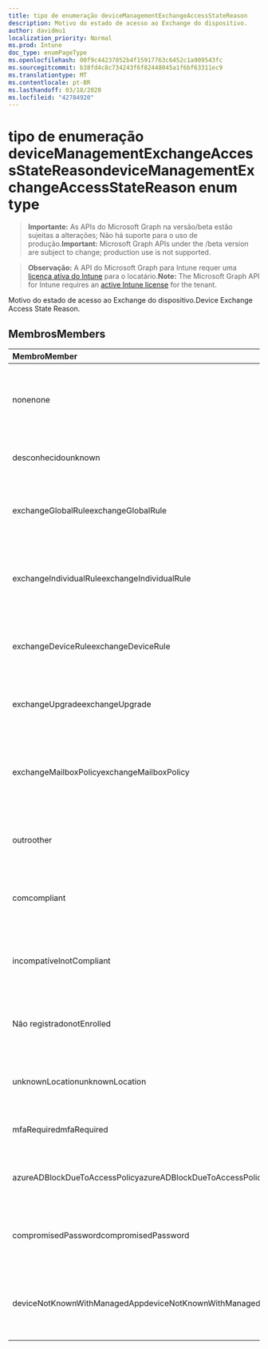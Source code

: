 ```yaml
---
title: tipo de enumeração deviceManagementExchangeAccessStateReason
description: Motivo do estado de acesso ao Exchange do dispositivo.
author: davidmu1
localization_priority: Normal
ms.prod: Intune
doc_type: enumPageType
ms.openlocfilehash: 00f9c44237052b4f15917763c6452c1a909543fc
ms.sourcegitcommit: b38fd4c8c734243f6f82448045a1f6bf63311ec9
ms.translationtype: MT
ms.contentlocale: pt-BR
ms.lasthandoff: 03/18/2020
ms.locfileid: "42784920"
---
```

# <a name="devicemanagementexchangeaccessstatereason-enum-type"></a><span data-ttu-id="b7b2e-103">tipo de enumeração deviceManagementExchangeAccessStateReason</span><span class="sxs-lookup"><span data-stu-id="b7b2e-103">deviceManagementExchangeAccessStateReason enum type</span></span>

> <span data-ttu-id="b7b2e-104">**Importante:** As APIs do Microsoft Graph na versão/beta estão sujeitas a alterações; Não há suporte para o uso de produção.</span><span class="sxs-lookup"><span data-stu-id="b7b2e-104">**Important:** Microsoft Graph APIs under the /beta version are subject to change; production use is not supported.</span></span>

> <span data-ttu-id="b7b2e-105">**Observação:** A API do Microsoft Graph para Intune requer uma [licença ativa do Intune](https://go.microsoft.com/fwlink/?linkid=839381) para o locatário.</span><span class="sxs-lookup"><span data-stu-id="b7b2e-105">**Note:** The Microsoft Graph API for Intune requires an [active Intune license](https://go.microsoft.com/fwlink/?linkid=839381) for the tenant.</span></span>

<span data-ttu-id="b7b2e-106">Motivo do estado de acesso ao Exchange do dispositivo.</span><span class="sxs-lookup"><span data-stu-id="b7b2e-106">Device Exchange Access State Reason.</span></span>

## <a name="members"></a><span data-ttu-id="b7b2e-107">Membros</span><span class="sxs-lookup"><span data-stu-id="b7b2e-107">Members</span></span>
|<span data-ttu-id="b7b2e-108">Membro</span><span class="sxs-lookup"><span data-stu-id="b7b2e-108">Member</span></span>|<span data-ttu-id="b7b2e-109">Valor</span><span class="sxs-lookup"><span data-stu-id="b7b2e-109">Value</span></span>|<span data-ttu-id="b7b2e-110">Descrição</span><span class="sxs-lookup"><span data-stu-id="b7b2e-110">Description</span></span>|
|:---|:---|:---|
|<span data-ttu-id="b7b2e-111">none</span><span class="sxs-lookup"><span data-stu-id="b7b2e-111">none</span></span>|<span data-ttu-id="b7b2e-112">,0</span><span class="sxs-lookup"><span data-stu-id="b7b2e-112">0</span></span>|<span data-ttu-id="b7b2e-113">Nenhum motivo de estado de acesso descoberto do Exchange</span><span class="sxs-lookup"><span data-stu-id="b7b2e-113">No access state reason discovered from Exchange</span></span>|
|<span data-ttu-id="b7b2e-114">desconhecido</span><span class="sxs-lookup"><span data-stu-id="b7b2e-114">unknown</span></span>|<span data-ttu-id="b7b2e-115">1</span><span class="sxs-lookup"><span data-stu-id="b7b2e-115">1</span></span>|<span data-ttu-id="b7b2e-116">Razão do estado de acesso desconhecido</span><span class="sxs-lookup"><span data-stu-id="b7b2e-116">Unknown access state reason</span></span>|
|<span data-ttu-id="b7b2e-117">exchangeGlobalRule</span><span class="sxs-lookup"><span data-stu-id="b7b2e-117">exchangeGlobalRule</span></span>|<span data-ttu-id="b7b2e-118">duas</span><span class="sxs-lookup"><span data-stu-id="b7b2e-118">2</span></span>|<span data-ttu-id="b7b2e-119">Estado de acesso determinado pela regra global do Exchange</span><span class="sxs-lookup"><span data-stu-id="b7b2e-119">Access state determined by Exchange Global rule</span></span>|
|<span data-ttu-id="b7b2e-120">exchangeIndividualRule</span><span class="sxs-lookup"><span data-stu-id="b7b2e-120">exchangeIndividualRule</span></span>|<span data-ttu-id="b7b2e-121">3D</span><span class="sxs-lookup"><span data-stu-id="b7b2e-121">3</span></span>|<span data-ttu-id="b7b2e-122">Estado de acesso determinado pela regra individual do Exchange</span><span class="sxs-lookup"><span data-stu-id="b7b2e-122">Access state determined by Exchange Individual rule</span></span>|
|<span data-ttu-id="b7b2e-123">exchangeDeviceRule</span><span class="sxs-lookup"><span data-stu-id="b7b2e-123">exchangeDeviceRule</span></span>|<span data-ttu-id="b7b2e-124">4 </span><span class="sxs-lookup"><span data-stu-id="b7b2e-124">4</span></span>|<span data-ttu-id="b7b2e-125">Estado de acesso determinado pela regra de dispositivo do Exchange</span><span class="sxs-lookup"><span data-stu-id="b7b2e-125">Access state determined by Exchange Device rule</span></span>|
|<span data-ttu-id="b7b2e-126">exchangeUpgrade</span><span class="sxs-lookup"><span data-stu-id="b7b2e-126">exchangeUpgrade</span></span>|<span data-ttu-id="b7b2e-127">5 </span><span class="sxs-lookup"><span data-stu-id="b7b2e-127">5</span></span>|<span data-ttu-id="b7b2e-128">Estado de acesso devido à atualização do Exchange</span><span class="sxs-lookup"><span data-stu-id="b7b2e-128">Access state due to Exchange upgrade</span></span>|
|<span data-ttu-id="b7b2e-129">exchangeMailboxPolicy</span><span class="sxs-lookup"><span data-stu-id="b7b2e-129">exchangeMailboxPolicy</span></span>|<span data-ttu-id="b7b2e-130">6 </span><span class="sxs-lookup"><span data-stu-id="b7b2e-130">6</span></span>|<span data-ttu-id="b7b2e-131">Estado de acesso determinado pela política de caixa de correio do Exchange</span><span class="sxs-lookup"><span data-stu-id="b7b2e-131">Access state determined by Exchange Mailbox Policy</span></span>|
|<span data-ttu-id="b7b2e-132">outro</span><span class="sxs-lookup"><span data-stu-id="b7b2e-132">other</span></span>|<span data-ttu-id="b7b2e-133">7 </span><span class="sxs-lookup"><span data-stu-id="b7b2e-133">7</span></span>|<span data-ttu-id="b7b2e-134">Estado de acesso determinado pelo Exchange</span><span class="sxs-lookup"><span data-stu-id="b7b2e-134">Access state determined by Exchange</span></span>|
|<span data-ttu-id="b7b2e-135">com</span><span class="sxs-lookup"><span data-stu-id="b7b2e-135">compliant</span></span>|<span data-ttu-id="b7b2e-136">8 </span><span class="sxs-lookup"><span data-stu-id="b7b2e-136">8</span></span>|<span data-ttu-id="b7b2e-137">Estado de acesso concedido por desafio de conformidade</span><span class="sxs-lookup"><span data-stu-id="b7b2e-137">Access state granted by compliance challenge</span></span>|
|<span data-ttu-id="b7b2e-138">incompatível</span><span class="sxs-lookup"><span data-stu-id="b7b2e-138">notCompliant</span></span>|<span data-ttu-id="b7b2e-139">9 </span><span class="sxs-lookup"><span data-stu-id="b7b2e-139">9</span></span>|<span data-ttu-id="b7b2e-140">Estado de acesso revogado pelo desafio de conformidade</span><span class="sxs-lookup"><span data-stu-id="b7b2e-140">Access state revoked by compliance challenge</span></span>|
|<span data-ttu-id="b7b2e-141">Não registrado</span><span class="sxs-lookup"><span data-stu-id="b7b2e-141">notEnrolled</span></span>|<span data-ttu-id="b7b2e-142">10 </span><span class="sxs-lookup"><span data-stu-id="b7b2e-142">10</span></span>|<span data-ttu-id="b7b2e-143">Estado de acesso revogado pelo desafio de gerenciamento</span><span class="sxs-lookup"><span data-stu-id="b7b2e-143">Access state revoked by management challenge</span></span>|
|<span data-ttu-id="b7b2e-144">unknownLocation</span><span class="sxs-lookup"><span data-stu-id="b7b2e-144">unknownLocation</span></span>|<span data-ttu-id="b7b2e-145">12 </span><span class="sxs-lookup"><span data-stu-id="b7b2e-145">12</span></span>|<span data-ttu-id="b7b2e-146">Estado de acesso devido à localização desconhecida</span><span class="sxs-lookup"><span data-stu-id="b7b2e-146">Access state due to unknown location</span></span>|
|<span data-ttu-id="b7b2e-147">mfaRequired</span><span class="sxs-lookup"><span data-stu-id="b7b2e-147">mfaRequired</span></span>|<span data-ttu-id="b7b2e-148">13 </span><span class="sxs-lookup"><span data-stu-id="b7b2e-148">13</span></span>|<span data-ttu-id="b7b2e-149">Estado de acesso devido ao desafio da MFA</span><span class="sxs-lookup"><span data-stu-id="b7b2e-149">Access state due to MFA challenge</span></span>|
|<span data-ttu-id="b7b2e-150">azureADBlockDueToAccessPolicy</span><span class="sxs-lookup"><span data-stu-id="b7b2e-150">azureADBlockDueToAccessPolicy</span></span>|<span data-ttu-id="b7b2e-151">14 </span><span class="sxs-lookup"><span data-stu-id="b7b2e-151">14</span></span>|<span data-ttu-id="b7b2e-152">Estado de acesso revogado pela política de acesso AAD</span><span class="sxs-lookup"><span data-stu-id="b7b2e-152">Access State revoked by AAD Access Policy</span></span>|
|<span data-ttu-id="b7b2e-153">compromisedPassword</span><span class="sxs-lookup"><span data-stu-id="b7b2e-153">compromisedPassword</span></span>|<span data-ttu-id="b7b2e-154">15 </span><span class="sxs-lookup"><span data-stu-id="b7b2e-154">15</span></span>|<span data-ttu-id="b7b2e-155">Estado de acesso revogado por senha comprometida</span><span class="sxs-lookup"><span data-stu-id="b7b2e-155">Access State revoked by compromised password</span></span>|
|<span data-ttu-id="b7b2e-156">deviceNotKnownWithManagedApp</span><span class="sxs-lookup"><span data-stu-id="b7b2e-156">deviceNotKnownWithManagedApp</span></span>|<span data-ttu-id="b7b2e-157">16 </span><span class="sxs-lookup"><span data-stu-id="b7b2e-157">16</span></span>|<span data-ttu-id="b7b2e-158">Estado de acesso revogado por desafio de aplicativo gerenciado</span><span class="sxs-lookup"><span data-stu-id="b7b2e-158">Access state revoked by managed application challenge</span></span>|



